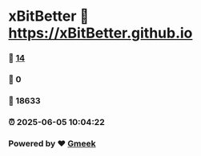 # xBitBetter :link: https://xBitBetter.github.io 
### :page_facing_up: [14](https://xBitBetter.github.io/tag.html) 
### :speech_balloon: 0 
### :hibiscus: 18633 
### :alarm_clock: 2025-06-05 10:04:22 
### Powered by :heart: [Gmeek](https://github.com/Meekdai/Gmeek)
